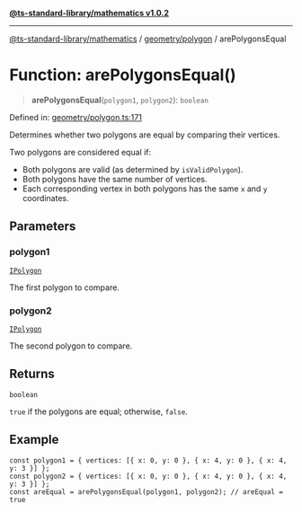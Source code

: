 [**@ts-standard-library/mathematics v1.0.2**](../../../README.md)

***

[@ts-standard-library/mathematics](../../../README.md) / [geometry/polygon](../README.md) / arePolygonsEqual

# Function: arePolygonsEqual()

> **arePolygonsEqual**(`polygon1`, `polygon2`): `boolean`

Defined in: [geometry/polygon.ts:171](https://github.com/gabaudette/ts-stdlib/blob/4a412e6fb273dc9fcab54b84c05921f52dac4b3f/packages/mathematics/src/geometry/polygon.ts#L171)

Determines whether two polygons are equal by comparing their vertices.

Two polygons are considered equal if:
- Both polygons are valid (as determined by `isValidPolygon`).
- Both polygons have the same number of vertices.
- Each corresponding vertex in both polygons has the same `x` and `y` coordinates.

## Parameters

### polygon1

[`IPolygon`](../interfaces/IPolygon.md)

The first polygon to compare.

### polygon2

[`IPolygon`](../interfaces/IPolygon.md)

The second polygon to compare.

## Returns

`boolean`

`true` if the polygons are equal; otherwise, `false`.

## Example

```
const polygon1 = { vertices: [{ x: 0, y: 0 }, { x: 4, y: 0 }, { x: 4, y: 3 }] };
const polygon2 = { vertices: [{ x: 0, y: 0 }, { x: 4, y: 0 }, { x: 4, y: 3 }] };
const areEqual = arePolygonsEqual(polygon1, polygon2); // areEqual = true
```
